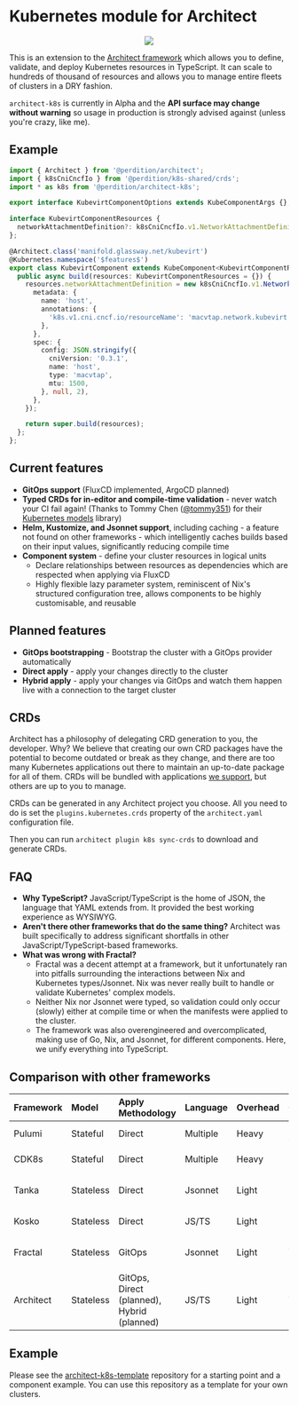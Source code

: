 # Kubernetes module for Architect

<p align="center">
  <img src="https://img.shields.io/npm/v/@perdition/architect-k8s" />
</p>

This is an extension to the [Architect framework](https://github.com/realityanomaly/architect) which allows you to define, validate, and deploy Kubernetes resources in TypeScript. It can scale to hundreds of thousand of resources and allows you to manage entire fleets of clusters in a DRY fashion.

`architect-k8s` is currently in Alpha and the **API surface may change without warning** so usage in production is strongly advised against (unless you're crazy, like me).

## Example

```typescript
import { Architect } from '@perdition/architect';
import { k8sCniCncfIo } from '@perdition/k8s-shared/crds';
import * as k8s from '@perdition/architect-k8s';

export interface KubevirtComponentOptions extends KubeComponentArgs {};

interface KubevirtComponentResources {
  networkAttachmentDefinition?: k8sCniCncfIo.v1.NetworkAttachmentDefinition;
};

@Architect.class('manifold.glassway.net/kubevirt')
@Kubernetes.namespace('$features$')
export class KubevirtComponent extends KubeComponent<KubevirtComponentResources, KubevirtComponentOptions> {
  public async build(resources: KubevirtComponentResources = {}) {
    resources.networkAttachmentDefinition = new k8sCniCncfIo.v1.NetworkAttachmentDefinition({
      metadata: {
        name: 'host',
        annotations: {
          'k8s.v1.cni.cncf.io/resourceName': 'macvtap.network.kubevirt.io/bond0',
        },
      },
      spec: {
        config: JSON.stringify({
          cniVersion: '0.3.1',
          name: 'host',
          type: 'macvtap',
          mtu: 1500,
        }, null, 2),
      },
    });

    return super.build(resources);
  };
};

```

## Current features

- **GitOps support** (FluxCD implemented, ArgoCD planned)
- **Typed CRDs for in-editor and compile-time validation** - never watch your CI fail again! (Thanks to Tommy Chen ([@tommy351](https://github.com/tommy351)) for their [Kubernetes models](https://github.com/tommy351/kubernetes-models-ts) library)
- **Helm, Kustomize, and Jsonnet support**, including caching - a feature not found on other frameworks - which intelligently caches builds based on their input values, significantly reducing compile time
- **Component system** - define your cluster resources in logical units
  - Declare relationships between resources as dependencies which are respected when applying via FluxCD
  - Highly flexible lazy parameter system, reminiscent of Nix's structured configuration tree, allows components to be highly customisable, and reusable

## Planned features

- **GitOps bootstrapping** - Bootstrap the cluster with a GitOps provider automatically
- **Direct apply** - apply your changes directly to the cluster
- **Hybrid apply** - apply your changes via GitOps and watch them happen live with a connection to the target cluster

## CRDs

Architect has a philosophy of delegating CRD generation to you, the developer. Why? We believe that creating our own CRD packages have the potential to become outdated or break as they change, and there are too many Kubernetes applications out there to maintain an up-to-date package for all of them. CRDs will be bundled with applications [we support](https://github.com/realityanomaly/architect/packages/architect-k8s-apps), but others are up to you to manage.

CRDs can be generated in any Architect project you choose. All you need to do is set the `plugins.kubernetes.crds` property of the `architect.yaml` configuration file.

Then you can run `architect plugin k8s sync-crds` to download and generate CRDs.

## FAQ

- **Why TypeScript?** JavaScript/TypeScript is the home of JSON, the language that YAML extends from. It provided the best working experience as WYSIWYG.
- **Aren't there other frameworks that do the same thing?** Architect was built specifically to address significant shortfalls in other JavaScript/TypeScript-based frameworks.
- **What was wrong with Fractal?**
  - Fractal was a decent attempt at a framework, but it unfortunately ran into pitfalls surrounding the interactions between Nix and Kubernetes types/Jsonnet. Nix was never really built to handle or validate Kubernetes' complex models.
  - Neither Nix nor Jsonnet were typed, so validation could only occur (slowly) either at compile time or when the manifests were applied to the cluster.
  - The framework was also overengineered and overcomplicated, making use of Go, Nix, and Jsonnet, for different components. Here, we unify everything into TypeScript.

## Comparison with other frameworks

| Framework | Model | Apply Methodology | Language | Overhead | Caching | Typing | Integrations |
| :-- | :-- | :-- | :-- | :-- | :-- | :-- | :-- |
| Pulumi | Stateful | Direct | Multiple | Heavy | Helm-only | Static | Helm, Kustomize |
| CDK8s | Stateful | Direct | Multiple | Heavy | No | Static | Helm, Kustomize |
| Tanka | Stateless | Direct | Jsonnet | Light | No | Dynamic | Helm, Kustomize, Jsonnet |
| Kosko | Stateless | Direct | JS/TS | Light | No | Static | Helm, Kustomize |
| Fractal | Stateless | GitOps | Jsonnet | Light | Yes | Dynamic | Helm, Kustomize, Jsonnet |
| Architect | Stateless | GitOps, Direct (planned), Hybrid (planned) | JS/TS | Light | Yes | Static | Helm, Kustomize, Jsonnet |

## Example

Please see the [architect-k8s-template](https://github.com/realityanomaly/architect-k8s-template) repository for a starting point and a component example. You can use this repository as a template for your own clusters.
